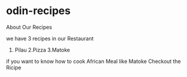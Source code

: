 # odin-recipes
About Our Recipes

we have 3 recipes in our Restaurant 
1. Pilau
2.Pizza
3.Matoke

if you want to know how to cook African Meal like Matoke Checkout the Ricipe